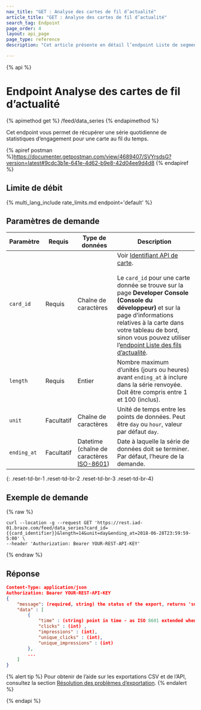 ```yaml
---
nav_title: "GET : Analyse des cartes de fil d’actualité"
article_title: "GET : Analyse des cartes de fil d’actualité"
search_tag: Endpoint
page_order: 4
layout: api_page
page_type: reference
description: "Cet article présente en détail l’endpoint Liste de segments pour exporter une liste de segments disponibles et son utilisation."

---
```

{% api %}
# Endpoint Analyse des cartes de fil d’actualité
{% apimethod get %}
/feed/data_series
{% endapimethod %}

Cet endpoint vous permet de récupérer une série quotidienne de statistiques d’engagement pour une carte au fil du temps.

{% apiref postman %}https://documenter.getpostman.com/view/4689407/SVYrsdsG?version=latest#9cdc3b1e-641e-4d62-b9e8-42d04ee9d4d8 {% endapiref %}

## Limite de débit

{% multi_lang_include rate_limits.md endpoint='default' %}

## Paramètres de demande

| Paramètre   | Requis | Type de données | Description |
| ----------- | -------- | --------- | ----------- |
| `card_id`   | Requis      | Chaîne de caractères    | Voir [Identifiant API de carte]({{site.baseurl}}/api/identifier_types/). <br><br> Le `card_id` pour une carte donnée se trouve sur la page **Developer Console (Console du développeur)** et sur la page d’informations relatives à la carte dans votre tableau de bord, sinon vous pouvez utiliser l’[endpoint Liste des fils d’actualité]({{site.baseurl}}/api/endpoints/export/news_feed/get_news_feed_cards/).|
| `length`    | Requis      | Entier | Nombre maximum d’unités (jours ou heures) avant `ending_at` à inclure dans la série renvoyée. Doit être compris entre 1 et 100 (inclus). |
| `unit`      | Facultatif       | Chaîne de caractères   | Unité de temps entre les points de données. Peut être `day` ou `hour`, valeur par défaut `day`.  |
| `ending_at` | Facultatif | Datetime <br>(chaîne de caractères [ISO-8601](https://en.wikipedia.org/wiki/ISO_8601)) | Date à laquelle la série de données doit se terminer. Par défaut, l’heure de la demande. |
{: .reset-td-br-1 .reset-td-br-2 .reset-td-br-3  .reset-td-br-4}

## Exemple de demande
{% raw %}
```
curl --location -g --request GET 'https://rest.iad-01.braze.com/feed/data_series?card_id={{card_identifier}}&length=14&unit=day&ending_at=2018-06-28T23:59:59-5:00' \
--header 'Authorization: Bearer YOUR-REST-API-KEY'
```
{% endraw %}

## Réponse

```json
Content-Type: application/json
Authorization: Bearer YOUR-REST-API-KEY
{
    "message": (required, string) the status of the export, returns 'success' when completed without errors,
    "data" : [
        {
            "time" : (string) point in time - as ISO 8601 extended when unit is "hour" and as ISO 8601 date when unit is "day",
            "clicks" : (int) ,
            "impressions" : (int),
            "unique_clicks" : (int),
            "unique_impressions" : (int)
        },
        ...
    ]
}
```

{% alert tip %}
Pour obtenir de l’aide sur les exportations CSV et de l’API, consultez la section [Résolution des problèmes d’exportation]({{site.baseurl}}/user_guide/data_and_analytics/export_braze_data/export_troubleshooting/).
{% endalert %}

{% endapi %}
